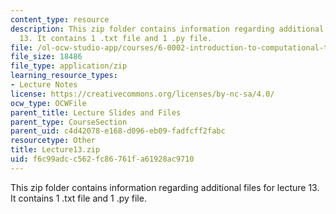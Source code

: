 ```yaml
---
content_type: resource
description: This zip folder contains information regarding additional files for lecture
  13. It contains 1 .txt file and 1 .py file.
file: /ol-ocw-studio-app/courses/6-0002-introduction-to-computational-thinking-and-data-science-fall-2016/f6c99adcc562fc86761fa61928ac9710_Lecture13.zip
file_size: 18486
file_type: application/zip
learning_resource_types:
- Lecture Notes
license: https://creativecommons.org/licenses/by-nc-sa/4.0/
ocw_type: OCWFile
parent_title: Lecture Slides and Files
parent_type: CourseSection
parent_uid: c4d42078-e168-d096-eb09-fadfcff2fabc
resourcetype: Other
title: Lecture13.zip
uid: f6c99adc-c562-fc86-761f-a61928ac9710
---
```

This zip folder contains information regarding additional files for lecture 13. It contains 1 .txt file and 1 .py file.